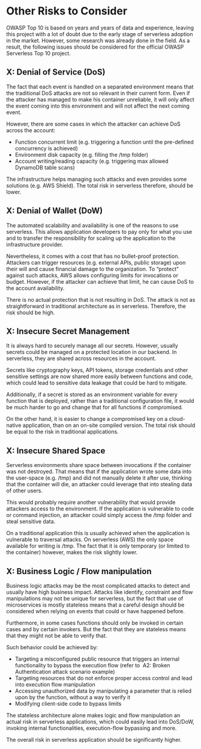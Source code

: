 # Other Risks to Consider

OWASP Top 10 is based on years and years of data and experience, leaving this project with a lot of doubt due to the early stage of serverless adoption in the market. However, some research was already done in the field. As a result, the following issues should be considered for the official OWASP Serverless Top 10 project.

## X: Denial of Service (DoS)
The fact that each event is handled on a separated environment means that the traditional DoS attacks are not so relevant in their current form. Even if the attacker has managed to make his container unreliable, it will only affect the event coming into this environment and will not affect the next coming event.

However, there are some cases in which the attacker can achieve DoS across the account:
- Function concurrent limit (e.g. triggering a function until the pre-defined concurrency is achieved)
- Environment disk capacity (e.g. filling the /tmp folder)
- Account writing/reading capacity (e.g. triggering max allowed DynamoDB table scans)

The infrastructure helps managing such attacks and even provides some solutions (e.g. AWS Shield). The total risk in serverless therefore, should be lower.

## X: Denial of Wallet (DoW)
The automated scalability and availability is one of the reasons to use serverless. This allows application developers to pay only for what you use and to transfer the responsibility for scaling up the application to the infrastructure provider.

Nevertheless, it comes with a cost that has no bullet-proof protection. Attackers can trigger resources (e.g. external APIs, public storage) upon their will and cause financial damage to the organization. To “protect” against such attacks, AWS allows configuring limits for invocations or budget. However, if the attacker can
achieve that limit, he can cause DoS to the account availability.

There is no actual protection that is not resulting in DoS. The attack is not as straightforward in traditional architecture as in serverless. Therefore, the risk should be high.

## X: Insecure Secret Management
It is always hard to securely manage all our secrets. However, usually secrets could be managed on a protected location in our backend. In serverless, they are shared across resources in the account.

Secrets like cryptography keys, API tokens, storage credentials and other sensitive settings are now shared more easily between functions and code, which could lead to sensitive data leakage that could be hard to mitigate.

Additionally, if a secret is stored as an environment variable for every function that is deployed, rather than a traditional configuration file, it would be much harder to go and change that for all functions if compromised.

On the other hand, it is easier to change a compromised key on a cloud-native application, than on an on-site compiled version. The total risk should be equal to the risk in traditional applications.

## X: Insecure Shared Space
Serverless environments share space between invocations if the container was not destroyed. That means that if the application wrote some data into the user-space (e.g. /tmp) and did not manually delete it after use, thinking that the container will die, an attacker could leverage that into stealing data of other users.

This would probably require another vulnerability that would provide attackers access to the environment. If the application is vulnerable to code or command injection, an attacker could simply access the /tmp folder and steal sensitive data.

On a traditional application this is usually achieved when the application is vulnerable to traversal attacks. On serverless (AWS) the only space available for writing is /tmp. The fact that it is only temporary (or limited to the container) however, makes the risk slightly lower.

## X: Business Logic / Flow manipulation
Business logic attacks​ may be the most complicated attacks to detect and usually have high business impact. Attacks like identify, constraint and flow manipulations may not be unique for serverless, but the fact that use of microservices is mostly stateless means that a careful design should be considered when relying on events that could or have happened before.

Furthermore, in some cases functions should only be invoked in certain cases and by certain invokers. But the fact that they are stateless means that they might not be able to verify that.

Such behavior could be achieved by:
- Targeting a misconfigured public resource that triggers an internal functionality to bypass the execution flow (refer to ​ A2: Broken Authentication​ attack scenario example)
- Targeting resources that do not enforce proper access control and lead into execution flow manipulation
- Accessing unauthorized data by manipulating a parameter that is relied upon by the function, without a way to verify it
- Modifying client-side code to bypass limits

The stateless architecture alone makes logic and flow manipulation an actual risk in serverless applications, which could easily lead into DoS/DoW, invoking internal functionalities, execution-flow bypassing and more.

The overall risk in serverless application should be significantly higher.